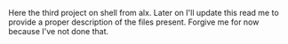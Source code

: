 Here the third project on shell from alx. Later on I'll update this read me to provide a proper description of the files present. Forgive me for now because I've not done that.
